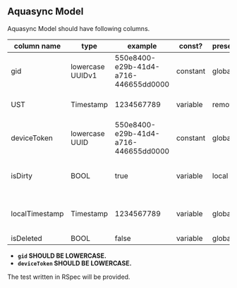 Aquasync Model
---

Aquasync Model should have following columns.

|column name   |type     |example                             |const?  |presence |origin |description|
|--------------|---------|------------------------------------|--------|---------|-------|-----------|
|gid           |lowercase UUIDv1   |550e8400-e29b-41d4-a716-446655dd0000|constant|global   |local  |generated locally when object created|
|UST           |Timestamp|1234567789                          |variable|remote   |remote |time when the data get merged to the master|
|deviceToken   |lowercase UUID     |550e8400-e29b-41d4-a716-446655dd0000|constant|global   |local  |notate which device is the origin of the data|
|isDirty       |BOOL     |true                                |variable|local    |local  |true when modified/created (do not set while synchronization)|
|localTimestamp|Timestamp|1234567789                          |variable|global   |local  |time when last modified (do not set while synchronization)|
|isDeleted     |BOOL     |false                               |variable|global   |local  |for soft deletion|

- **`gid` SHOULD BE LOWERCASE.**
- **`deviceToken` SHOULD BE LOWERCASE.**

The test written in RSpec will be provided.
